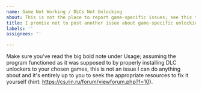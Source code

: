 ```yaml
---
name: Game Not Working / DLCs Not Unlocking
about: This is not the place to report game-specific issues; see this template's content.
title: I promise not to post another issue about game-specific unlocking issues.
labels: ''
assignees: ''

---
```


Make sure you've read the big bold note under Usage; assuming the program functioned as it was supposed to by properly installing DLC unlockers to your chosen games, this is not an issue I can do anything about and it's entirely up to you to seek the appropriate resources to fix it yourself (hint: https://cs.rin.ru/forum/viewforum.php?f=10).
